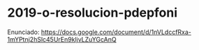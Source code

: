 # 2019-o-resolucion-pdepfoni

Enunciado: https://docs.google.com/document/d/1nVLdccfRxa-1mYPtnj2hSlc45UrEn9kljvLZuYGcAnQ
